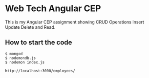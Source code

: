 # Web Tech Angular CEP
This is my Angular CEP assignment showing CRUD Operations Insert Update Delete and Read.

## How to start the code

```
$ mongod
$ nodemondb.js
$ nodemon index.js

http://localhost:3000/employees/
```

 

